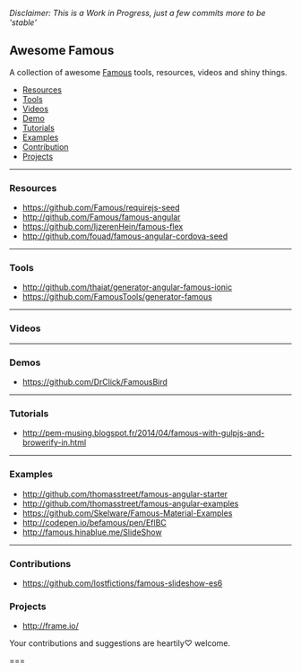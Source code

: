 
_Disclaimer: This is a *Work in Progress*, just a few commits more to be 'stable'_

## Awesome Famous

A collection of awesome [Famous](http://famo.us) tools, resources, videos and shiny things.

- [Resources](#resources)
- [Tools](#tools)
- [Videos](#videos)
- [Demo](#demos)
- [Tutorials](#tutorials)
- [Examples](#examples)
- [Contribution](#contribution)
- [Projects](#projects)

---
### Resources
* https://github.com/Famous/requirejs-seed
* http://github.com/Famous/famous-angular
* https://github.com/IjzerenHein/famous-flex
* http://github.com/fouad/famous-angular-cordova-seed
---
### Tools
* http://github.com/thaiat/generator-angular-famous-ionic
* https://github.com/FamousTools/generator-famous
---
### Videos

---
### Demos
* https://github.com/DrClick/FamousBird
---
### Tutorials
* http://pem-musing.blogspot.fr/2014/04/famous-with-gulpjs-and-browerify-in.html
---
### Examples
* http://github.com/thomasstreet/famous-angular-starter
* http://github.com/thomasstreet/famous-angular-examples
* https://github.com/Skelware/Famous-Material-Examples
* http://codepen.io/befamous/pen/EflBC
* http://famous.hinablue.me/SlideShow
---
### Contributions
* https://github.com/lostfictions/famous-slideshow-es6

### Projects
* http://frame.io/

Your contributions and suggestions are heartily♡ welcome.


===


